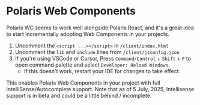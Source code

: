 # Polaris Web Components

Polaris WC seems to work well alongside Polaris React, and it's a great idea to start incrementally adopting Web Components in your projects.

1. Uncomment the `<script ...></script>` in `/client/index.html`
2. Uncomment the `lib` and `include` lines from `/client/jsconfig.json`
3. If you're using VSCode or Cursor, Press `Command/Control` + `Shift` + `P` to open command palette and select `Developer: Reload Windows`.
   - If this doesn't work, restart your IDE for changes to take effect.

This enables Polaris Web Components in your project with full IntelliSense/Autocomplete support. Note that as of 5 July, 2025, Intellisense support is in beta and could be a little behind / incomplete.
